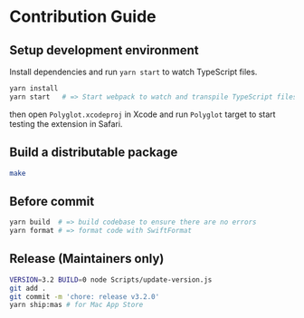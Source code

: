 # Contribution Guide

## Setup development environment

Install dependencies and run `yarn start` to watch TypeScript files.

```bash
yarn install
yarn start   # => Start webpack to watch and transpile TypeScript files (PolyglotSafariExtensinos/Sources/content.ts)
```

then open `Polyglot.xcodeproj` in Xcode and run `Polyglot` target to start testing the extension in Safari.

## Build a distributable package

```bash
make
```

## Before commit

```bash
yarn build  # => build codebase to ensure there are no errors
yarn format # => format code with SwiftFormat
```

## Release (Maintainers only)

```bash
VERSION=3.2 BUILD=0 node Scripts/update-version.js
git add .
git commit -m 'chore: release v3.2.0'
yarn ship:mas # for Mac App Store
```
